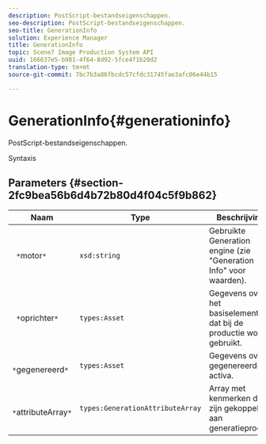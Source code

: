 ```yaml
---
description: PostScript-bestandseigenschappen.
seo-description: PostScript-bestandseigenschappen.
seo-title: GenerationInfo
solution: Experience Manager
title: GenerationInfo
topic: Scene7 Image Production System API
uuid: 166637e5-b981-4f64-8d92-5fce4f1b20d2
translation-type: tm+mt
source-git-commit: 7bc7b3a86fbcdc57cfdc31745fae3afc06e44b15

---
```



# GenerationInfo{#generationinfo}

PostScript-bestandseigenschappen.

Syntaxis

## Parameters {#section-2fc9bea56b6d4b72b80d4f04c5f9b862}

| Naam | Type | Beschrijving |
|---|---|---|
| ` *`motor`*` | `xsd:string` | Gebruikte Generation engine (zie &quot;Generation Info&quot; voor waarden). |
| ` *`oprichter`*` | `types:Asset` | Gegevens over het basiselement dat bij de productie wordt gebruikt. |
| ` *`gegenereerd`*` | `types:Asset` | Gegevens over gegenereerde activa. |
| ` *`attributeArray`*` | `types:GenerationAttributeArray` | Array met kenmerken die zijn gekoppeld aan generatieproces. |

